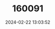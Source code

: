 ---
title: "160091"
category: "Papilio cresphontes"
draft: false
date: 2024-02-22 13:03:52
languages:
  English: ["Eastern Giant Swallowtail", "Orange dog", "Giant Swallowtail"]
---